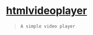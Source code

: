 # [htmlvideoplayer](https://yeshwanth-kondra-au45.github.io/htmlvideoplayer/)
>`A simple video player`
